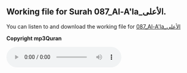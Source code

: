 
## Working file for Surah 087_Al-A'la_الأعلى.

You can listen to and download the working file for [087_Al-A'la_الأعلى](https://server13.mp3quran.net/husr/087.mp3)

**Copyright mp3Quran**

<audio controls src="https://server13.mp3quran.net/husr/087.mp3"></audio>

